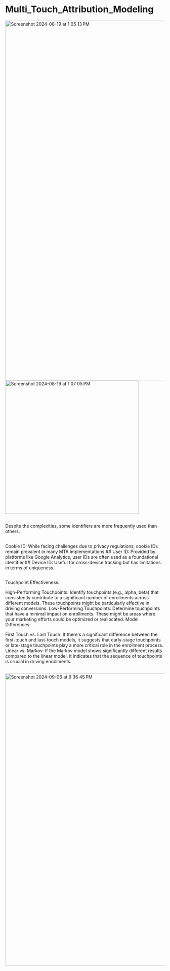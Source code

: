 # Multi_Touch_Attribution_Modeling
<img width="1133" alt="Screenshot 2024-08-19 at 1 05 13 PM" src="https://github.com/user-attachments/assets/adb28353-1dfe-45a8-967a-9c7d94d580a9">
<img width="421" alt="Screenshot 2024-08-19 at 1 07 05 PM" src="https://github.com/user-attachments/assets/25ab6ab7-ec18-405d-8c25-4d875a590f04">

##
Despite the complexities, some identifiers are more frequently used than others:
##
Cookie ID: While facing challenges due to privacy regulations, cookie IDs remain prevalent in many MTA implementations.##
User ID: Provided by platforms like Google Analytics, user IDs are often used as a foundational identifier.##
Device ID: Useful for cross-device tracking but has limitations in terms of uniqueness.

##
Touchpoint Effectiveness:

High-Performing Touchpoints: Identify touchpoints (e.g., alpha, beta) that consistently contribute to a significant number of enrollments across different models. These touchpoints might be particularly effective in driving conversions.
Low-Performing Touchpoints: Determine touchpoints that have a minimal impact on enrollments. These might be areas where your marketing efforts could be optimized or reallocated.
Model Differences:

First Touch vs. Last Touch: If there's a significant difference between the first-touch and last-touch models, it suggests that early-stage touchpoints or late-stage touchpoints play a more critical role in the enrollment process.
Linear vs. Markov: If the Markov model shows significantly different results compared to the linear model, it indicates that the sequence of touchpoints is crucial in driving enrollments.


##
<img width="921" alt="Screenshot 2024-09-06 at 9 36 45 PM" src="https://github.com/user-attachments/assets/0696a471-f16b-479f-9728-f229abb25942">




